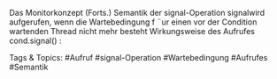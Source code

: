 Das Monitorkonzept (Forts.)
Semantik der signal-Operation
signalwird aufgerufen, wenn die Wartebedingung f ¨ur einen vor der Condition
wartenden Thread nicht mehr besteht
Wirkungsweise des Aufrufes cond.signal() :

   Tags & Topics:
   #Aufruf
   #signal-Operation
   #Wartebedingung
   #Aufrufes
   #Semantik